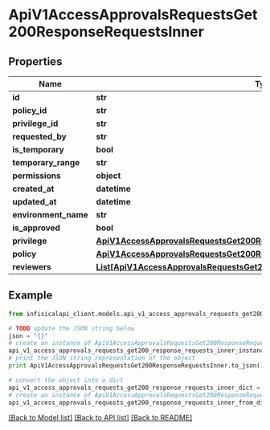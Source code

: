 # ApiV1AccessApprovalsRequestsGet200ResponseRequestsInner


## Properties
Name | Type | Description | Notes
------------ | ------------- | ------------- | -------------
**id** | **str** |  | 
**policy_id** | **str** |  | 
**privilege_id** | **str** |  | [optional] 
**requested_by** | **str** |  | 
**is_temporary** | **bool** |  | 
**temporary_range** | **str** |  | [optional] 
**permissions** | **object** |  | [optional] 
**created_at** | **datetime** |  | 
**updated_at** | **datetime** |  | 
**environment_name** | **str** |  | 
**is_approved** | **bool** |  | 
**privilege** | [**ApiV1AccessApprovalsRequestsGet200ResponseRequestsInnerPrivilege**](ApiV1AccessApprovalsRequestsGet200ResponseRequestsInnerPrivilege.md) |  | 
**policy** | [**ApiV1AccessApprovalsRequestsGet200ResponseRequestsInnerPolicy**](ApiV1AccessApprovalsRequestsGet200ResponseRequestsInnerPolicy.md) |  | 
**reviewers** | [**List[ApiV1AccessApprovalsRequestsGet200ResponseRequestsInnerReviewersInner]**](ApiV1AccessApprovalsRequestsGet200ResponseRequestsInnerReviewersInner.md) |  | 

## Example

```python
from infisicalapi_client.models.api_v1_access_approvals_requests_get200_response_requests_inner import ApiV1AccessApprovalsRequestsGet200ResponseRequestsInner

# TODO update the JSON string below
json = "{}"
# create an instance of ApiV1AccessApprovalsRequestsGet200ResponseRequestsInner from a JSON string
api_v1_access_approvals_requests_get200_response_requests_inner_instance = ApiV1AccessApprovalsRequestsGet200ResponseRequestsInner.from_json(json)
# print the JSON string representation of the object
print ApiV1AccessApprovalsRequestsGet200ResponseRequestsInner.to_json()

# convert the object into a dict
api_v1_access_approvals_requests_get200_response_requests_inner_dict = api_v1_access_approvals_requests_get200_response_requests_inner_instance.to_dict()
# create an instance of ApiV1AccessApprovalsRequestsGet200ResponseRequestsInner from a dict
api_v1_access_approvals_requests_get200_response_requests_inner_from_dict = ApiV1AccessApprovalsRequestsGet200ResponseRequestsInner.from_dict(api_v1_access_approvals_requests_get200_response_requests_inner_dict)
```
[[Back to Model list]](../README.md#documentation-for-models) [[Back to API list]](../README.md#documentation-for-api-endpoints) [[Back to README]](../README.md)


